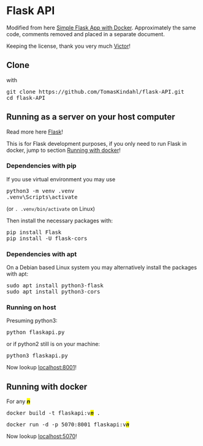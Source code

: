# Flask API

Modified from here [Simple Flask App with Docker](https://github.com/chesahkalu/Simple-Flask-App-Docker). Approximately the same
code, comments removed and placed in a
separate document.

Keeping the license, thank you very much [Victor](https://github.com/chesahkalu)!

## Clone

with

<pre>
git clone https://github.com/TomasKindahl/flask-API.git
cd flask-API
</pre>

## Running as a server on your host computer

Read more here [Flask](https://flask.palletsprojects.com/en/stable/)!

This is for Flask development purposes, if you only need to run
Flask in docker, jump to section
[Running with docker](https://github.com/TomasKindahl/flask-API?tab=readme-ov-file#running-with-docker)!

### Dependencies with pip

If you use virtual environment you may use

<pre>
python3 -m venv .venv
.venv\Scripts\activate
</pre>

(or `. .venv/bin/activate` on Linux)

Then install the necessary packages with:

<pre>
pip install Flask
pip install -U flask-cors
</pre>

### Dependencies with apt

On a Debian based Linux system you may alternatively install
the packages with apt:

<pre>
sudo apt install python3-flask
sudo apt install python3-cors
</pre>

### Running on host

Presuming python3:

<pre>
python flaskapi.py
</pre>

or if python2 still is on your machine:

<pre>
python3 flaskapi.py
</pre>

Now lookup [localhost:8001](http://localhost:8001/)!

## Running with docker

For any <i style="background: yellow"><b>n</b></i> 

<pre>
docker build -t flaskapi:v<i style="background: yellow"><b>n</b></i> .
</pre>

<pre>
docker run -d -p 5070:8001 flaskapi:v<i style="background: yellow"><b>n</b></i>
</pre>

Now lookup [localhost:5070](http://localhost:5070/)!
